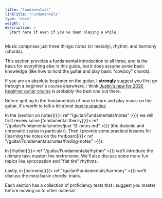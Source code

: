 ```yaml
---
title: "Fundamentals"
linkTitle: "Fundamentals"
type: "docs"
weight: 2
description: >
  Start here if even if you've been playing a while.
---
```


Music comprises just three things: notes (or melody), rhythm, and harmony (chords).

This section provides a fundamental introduction to all three, and is the basis for everything else in this guide, but it does assume some basic knowledge (like how to hold the guitar and play basic "cowboy" chords).

If you are an absolute beginner on the guitar, I **strongly** suggest you first go through a beginner's course elsewhere. I think [Justin's new for 2020 beginner guitar course](https://www.justinguitar.com/categories/beginner-guitar-lessons-grade-1) is probably the best one out there.

Before getting to the fundamentals of how to learn and play music on the guitar, it's worth to talk a bit about [how to practice](#TODO)

In the [section on notes]({{< ref "/guitar/Fundamentals/notes" >}}) we will first review some [fundamental theory]({{< ref "/guitar/Fundamentals/notes/just-12-notes.md" >}}) (the diatonic and chromatic scales in particular). Then I provide some practical lessons for [learning the notes on the fretboard]({{< ref "/guitar/Fundamentals/notes/finding-notes" >}}).

In [rhythm]({{< ref "/guitar/Fundamentals/rhythm" >}}) we'll introduce the ultimate task master: the metronome. We'll also discuss some more fun topics like syncopation and "flat tire" rhythms.

Lastly, in [harmony]({{< ref "/guitar/Fundamentals/harmony" >}}) we'll discuss the most basic chords: triads.

Each section has a collection of proficiency tests that I suggest you master before moving on to other material.
